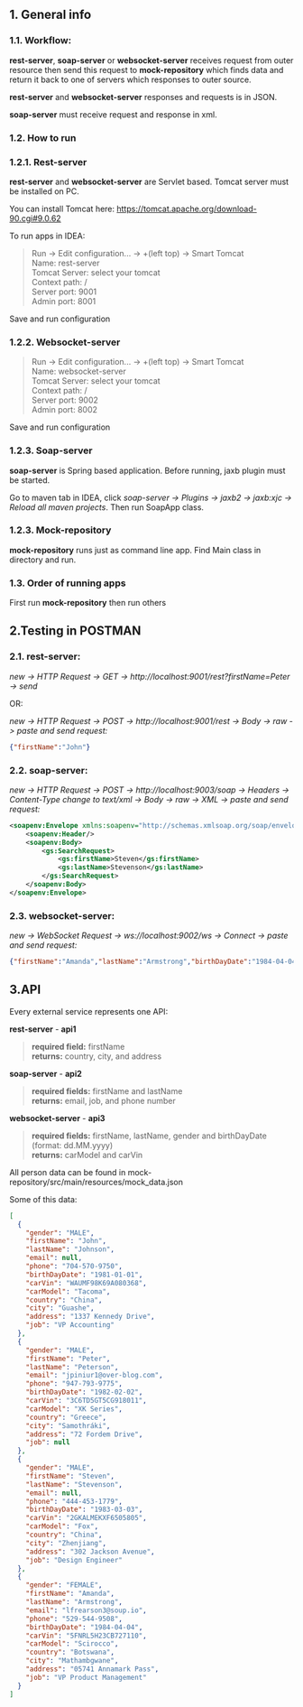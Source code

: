 ## 1. General info

### 1.1. Workflow:

**rest-server**, **soap-server** or **websocket-server** receives request from outer resource then send this request
to **mock-repository** which finds data and return it back to one of servers which responses to outer source.

**rest-server** and **websocket-server** responses and requests is in JSON.

**soap-server** must receive request and response in xml.

### 1.2. How to run

### 1.2.1. Rest-server

**rest-server** and **websocket-server** are Servlet based. Tomcat server must be installed on PC.

You can install Tomcat here: https://tomcat.apache.org/download-90.cgi#9.0.62

To run apps in IDEA:
> Run -> Edit configuration... -> +(left top) -> Smart Tomcat <br>
> Name: rest-server<br>
> Tomcat Server: select your tomcat<br>
> Context path: /<br>
> Server port: 9001<br>
> Admin port: 8001

Save and run configuration

### 1.2.2. Websocket-server

> Run -> Edit configuration... -> +(left top) -> Smart Tomcat <br>
> Name: websocket-server<br>
> Tomcat Server: select your tomcat<br>
> Context path: /<br>
> Server port: 9002<br>
> Admin port: 8002

Save and run configuration

### 1.2.3. Soap-server

**soap-server** is Spring based application. Before running, jaxb plugin must be started.

Go to maven tab in IDEA, click _soap-server -> Plugins -> jaxb2 -> jaxb:xjc -> Reload all maven projects_. Then run
SoapApp class.

### 1.2.3. Mock-repository

**mock-repository** runs just as command line app. Find Main class in directory and run.

### 1.3. Order of running apps

First run **mock-repository** then run others

## 2.Testing in POSTMAN

### 2.1. rest-server:

_new -> HTTP Request -> GET -> http://localhost:9001/rest?firstName=Peter -> send_

OR:

_new -> HTTP Request -> POST -> http://localhost:9001/rest -> Body -> raw -> paste and send request:_

```json
{"firstName":"John"}
```

### 2.2. soap-server:

_new -> HTTP Request -> POST -> http://localhost:9003/soap -> Headers -> Content-Type change to text/xml -> Body -> raw
-> XML -> paste and send request:_

```xml
<soapenv:Envelope xmlns:soapenv="http://schemas.xmlsoap.org/soap/envelope/" xmlns:gs="http://soap.api/xsd">
    <soapenv:Header/>
    <soapenv:Body>
        <gs:SearchRequest>
            <gs:firstName>Steven</gs:firstName>
            <gs:lastName>Stevenson</gs:lastName>
        </gs:SearchRequest>
    </soapenv:Body>
</soapenv:Envelope>
```

### 2.3. websocket-server:

_new -> WebSocket Request -> ws://localhost:9002/ws -> Connect -> paste and send request:_

```json
{"firstName":"Amanda","lastName":"Armstrong","birthDayDate":"1984-04-04","gender":"FEMALE"}
```

## 3.API

Every external service represents one API:

**rest-server** - **api1**
> **required field:** firstName<br>
> **returns:** country, city, and address

**soap-server** - **api2**
> **required fields:** firstName and lastName<br>
> **returns:** email, job, and phone number

**websocket-server** - **api3**
> **required fields:** firstName, lastName, gender and birthDayDate (format: dd.MM.yyyy)<br>
> **returns:** carModel and carVin

All person data can be found in mock-repository/src/main/resources/mock_data.json

Some of this data:

```json
[
  {
    "gender": "MALE",
    "firstName": "John",
    "lastName": "Johnson",
    "email": null,
    "phone": "704-570-9750",
    "birthDayDate": "1981-01-01",
    "carVin": "WAUMF98K69A080368",
    "carModel": "Tacoma",
    "country": "China",
    "city": "Guashe",
    "address": "1337 Kennedy Drive",
    "job": "VP Accounting"
  },
  {
    "gender": "MALE",
    "firstName": "Peter",
    "lastName": "Peterson",
    "email": "jpiniur1@over-blog.com",
    "phone": "947-793-9775",
    "birthDayDate": "1982-02-02",
    "carVin": "3C6TD5GT5CG918011",
    "carModel": "XK Series",
    "country": "Greece",
    "city": "Samothráki",
    "address": "72 Fordem Drive",
    "job": null
  },
  {
    "gender": "MALE",
    "firstName": "Steven",
    "lastName": "Stevenson",
    "email": null,
    "phone": "444-453-1779",
    "birthDayDate": "1983-03-03",
    "carVin": "2GKALMEKXF6505805",
    "carModel": "Fox",
    "country": "China",
    "city": "Zhenjiang",
    "address": "302 Jackson Avenue",
    "job": "Design Engineer"
  },
  {
    "gender": "FEMALE",
    "firstName": "Amanda",
    "lastName": "Armstrong",
    "email": "lfrearson3@soup.io",
    "phone": "529-544-9508",
    "birthDayDate": "1984-04-04",
    "carVin": "5FNRL5H23CB727110",
    "carModel": "Scirocco",
    "country": "Botswana",
    "city": "Mathambgwane",
    "address": "05741 Annamark Pass",
    "job": "VP Product Management"
  }
]
```
